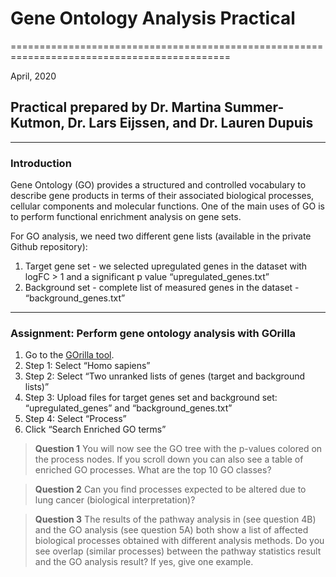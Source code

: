 # Gene Ontology Analysis Practical 
============================================================================================

April, 2020

## Practical prepared by Dr. Martina Summer-Kutmon, Dr. Lars Eijssen, and Dr. Lauren Dupuis
-----------------------------------------------------------------------------------------------------------------------------------

### Introduction

Gene Ontology (GO) provides a structured and controlled vocabulary to describe gene products in terms of their associated biological 
processes, cellular components and molecular functions. One of the main uses of GO is to perform functional enrichment analysis on gene sets. 

For GO analysis, we need two different gene lists (available in the private Github repository):
1.	Target gene set - we selected upregulated genes in the dataset with logFC > 1 and a significant p value
“upregulated_genes.txt” 
2.	Background set - complete list of measured genes in the dataset - 
“background_genes.txt” 

---------------------------------------------------------------------------------------------------------------------

### Assignment:	Perform gene ontology analysis with GOrilla

1.	Go to the [GOrilla tool](http://cbl-gorilla.cs.technion.ac.il/). 
2.	Step 1: Select “Homo sapiens”
3.	Step 2: Select “Two unranked lists of genes (target and background lists)”
4.	Step 3: Upload files for target genes set and background set:
“upregulated_genes” and “background_genes.txt”
5.	Step 4: Select “Process”
6.	Click “Search Enriched GO terms”

> **Question 1** You will now see the GO tree with the p-values colored on the process nodes. If you scroll down you can also see a table 
> of enriched GO processes. What are the top 10 GO classes?

> **Question 2** Can you find processes expected to be altered due to lung cancer (biological interpretation)?  

> **Question 3** The results of the pathway analysis in (see question 4B) and the GO analysis (see question 5A) both show a list of 
> affected biological processes obtained with different analysis methods. Do you see overlap (similar processes) between the pathway 
> statistics result and the GO analysis result? If yes, give one example.
